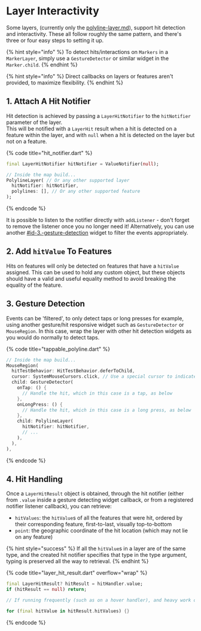 # Layer Interactivity

Some layers, (currently only the [polyline-layer.md](polyline-layer.md "mention")), support hit detection and interactivity. These all follow roughly the same pattern, and there's three or four easy steps to setting it up.

{% hint style="info" %}
To detect hits/interactions on `Markers` in a `MarkerLayer`, simply use a `GestureDetector` or similar widget in the `Marker.child`.
{% endhint %}

{% hint style="info" %}
Direct callbacks on layers or features aren't provided, to maximize flexibility.
{% endhint %}

## 1. Attach A Hit Notifier

Hit detection is achieved by passing a `LayerHitNotifier` to the `hitNotifier` parameter of the layer.\
This will be notified with a `LayerHit` result when a hit is detected on a feature within the layer, and with `null` when a hit is detected on the layer but not on a feature.

{% code title="hit_notifier.dart" %}
```dart
final LayerHitNotifier hitNotifier = ValueNotifier(null);

// Inside the map build...
PolylineLayer( // Or any other supported layer
  hitNotifier: hitNotifier,
  polylines: [], // Or any other supported feature
);
```
{% endcode %}

It is possible to listen to the notifier directly with `addListener` - don't forget to remove the listener once you no longer need it! Alternatively, you can use another [#id-3.-gesture-detection](layer-interactivity.md#id-3.-gesture-detection "mention") widget to filter the events appropriately.

## 2. Add `hitValue` To Features

Hits on features will only be detected on features that have a `hitValue` assigned. This can be used to hold any custom object, but these objects should have a valid and useful equality method to avoid breaking the equality of the feature.

## 3. Gesture Detection

Events can be 'filtered', to only detect taps or long presses for example, using another gesture/hit responsive widget such as `GestureDetector` or `MouseRegion`. In this case, wrap the layer with other hit detection widgets as you would do normally to detect taps.

{% code title="tappable_polyline.dart" %}
```dart
// Inside the map build...
MouseRegion(
  hitTestBehavior: HitTestBehavior.deferToChild,
  cursor: SystemMouseCursors.click, // Use a special cursor to indicate interactivity
  child: GestureDetector(
    onTap: () {
      // Handle the hit, which in this case is a tap, as below
    },
    onLongPress: () {
      // Handle the hit, which in this case is a long press, as below
    },
    child: PolylineLayer(
      hitNotifier: hitNotifier,
      // ...
    ),
  ),
),
```
{% endcode %}

## 4. Hit Handling

Once a `LayerHitResult` object is obtained, through the hit notifier (either from `.value` inside a gesture detecting widget callback, or from a registered notifier listener callback), you can retrieve:

* `hitValues`: the `hitValue`s of all the features that were hit, ordered by their corresponding feature, first-to-last, visually top-to-bottom
* `point`: the geographic coordinate of the hit location (which may not lie on any feature)

{% hint style="success" %}
If all the `hitValue`s in a layer are of the same type, and the created hit notifier specifies that type in the type argument, typing is preserved all the way to retrieval.
{% endhint %}

{% code title="layer_hit_result.dart" overflow="wrap" %}
```dart
final LayerHitResult? hitResult = hitHandler.value;
if (hitResult == null) return;

// If running frequently (such as on a hover handler), and heavy work or state changes are performed here, store each result so it can be compared to the newest result, then avoid work if they are equal 

for (final hitValue in hitResult.hitValues) {}
```
{% endcode %}
